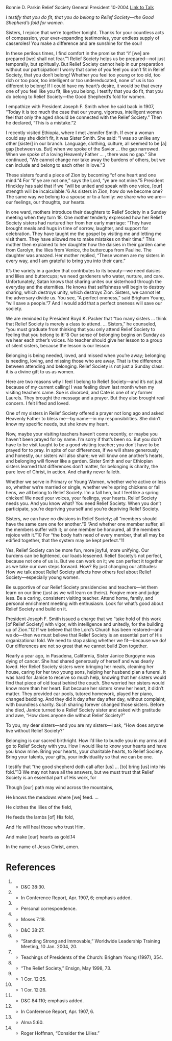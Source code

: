 Bonnie D. Parkin
Relief Society General President
10-2004
[Link to Talk](https://www.churchofjesuschrist.org/study/general-conference/2004/10/belonging-is-our-sacred-birthright?lang=eng)

_I testify that you do fit, that you do belong to Relief Society—the Good Shepherd’s fold for women._

Sisters, I rejoice that we’re together tonight. Thanks for your countless acts of compassion, your ever-expanding testimonies, your endless supply of casseroles! You make a difference and are sunshine for the soul!

In these perilous times, I find comfort in the promise that “if [we] are prepared [we] shall not fear.”1 Relief Society helps us be prepared—not just temporally, but spiritually. But Relief Society cannot help in our preparation without our participation! I worry that some of you feel you don’t fit in Relief Society, that you don’t belong! Whether you feel too young or too old, too rich or too poor, too intelligent or too undereducated, none of us is too different to belong! If I could have my heart’s desire, it would be that every one of you feel like you fit, like you belong. I testify that you do fit, that you do belong to Relief Society—the Good Shepherd’s fold for women.

I empathize with President Joseph F. Smith when he said back in 1907, “Today it is too much the case that our young, vigorous, intelligent women feel that only the aged should be connected with the Relief Society.” Then he declared, “This is a mistake.”2

I recently visited Ethiopia, where I met Jennifer Smith. If ever a woman could say she didn’t fit, it was Sister Smith. She said: “I was so unlike any other [sister] in our branch. Language, clothing, culture, all seemed to be [a] gap [between us. But] when we spoke of the Savior … the gap narrowed. When we spoke of a loving Heavenly Father … , there was no gap.” She continued, “We cannot change nor take away the burdens of others, but we can include and belong to each other in love.”3

These sisters found a piece of Zion by becoming “of one heart and one mind.”4 For “if ye are not one,” says the Lord, “ye are not mine.”5 President Hinckley has said that if we “will be united and speak with one voice, [our] strength will be incalculable.”6 As sisters in Zion, how do we become one? The same way we belong to a spouse or to a family: we share who we are—our feelings, our thoughts, our hearts.

In one ward, mothers introduce their daughters to Relief Society in a Sunday meeting when they turn 18. One mother tenderly expressed how her Relief Society sisters had nurtured her from her early marriage: “They have brought meals and hugs in time of sorrow, laughter, and support for celebration. They have taught me the gospel by visiting me and letting me visit them. They have allowed me to make mistakes on their time.” This mother then explained to her daughter how the daisies in their garden came from Carolyn, the lilies from Venice, the buttercups from Pauline. The daughter was amazed. Her mother replied, “These women are my sisters in every way, and I am grateful to bring you into their care.”

It’s the variety in a garden that contributes to its beauty—we need daisies and lilies and buttercups; we need gardeners who water, nurture, and care. Unfortunately, Satan knows that sharing unites our sisterhood through the everyday and the eternities. He knows that selfishness will begin to destroy sharing, which destroys unity, which destroys Zion. Sisters, we cannot let the adversary divide us. You see, “A perfect oneness,” said Brigham Young, “will save a people.”7 And I would add that a perfect oneness will save our society.

We are reminded by President Boyd K. Packer that “too many sisters … think that Relief Society is merely a class to attend. … Sisters,” he counseled, “you must graduate from thinking that you only attend Relief Society to feeling that you belong to it!”8 Our sense of belonging begins on Sunday as we hear each other’s voices. No teacher should give her lesson to a group of silent sisters, because the lesson is our lesson.

Belonging is being needed, loved, and missed when you’re away; belonging is needing, loving, and missing those who are away. That is the difference between attending and belonging. Relief Society is not just a Sunday class: it is a divine gift to us as women.

Here are two reasons why I feel I belong to Relief Society—and it’s not just because of my current calling! I was feeling down last month when my visiting teachers came. Sue is divorced, and Cate is one of my former Laurels. They brought the message and a prayer. But they also brought real concern. I felt lifted and loved.

One of my sisters in Relief Society offered a prayer not long ago and asked Heavenly Father to bless me—by name—in my responsibilities. She didn’t know my specific needs, but she knew my heart.

Now, maybe your visiting teachers haven’t come recently, or maybe you haven’t been prayed for by name. I’m sorry if that’s been so. But you don’t have to be visit taught to be a good visiting teacher; you don’t have to be prayed for to pray. In spite of our differences, if we will share generously and honestly, our sisters will also share; we will know one another’s hearts, and belonging will flower like a garden. Sister Smith and our Ethiopian sisters learned that differences don’t matter, for belonging is charity, the pure love of Christ, in action. And charity never faileth.

Whether we serve in Primary or Young Women, whether we’re active or less so, whether we’re married or single, whether we’re spring chickens or fall hens, we all belong to Relief Society. I’m a fall hen, but I feel like a spring chicken! We need your voices, your feelings, your hearts. Relief Society needs you. And you know what? You need Relief Society. When you don’t participate, you’re depriving yourself and you’re depriving Relief Society.

Sisters, we can have no divisions in Relief Society; all “members should have the same care one for another.”9 “And whether one member suffer, all the members suffer with it; or one member be honoured, all the members rejoice with it.”10 For “the body hath need of every member, that all may be edified together, that the system may be kept perfect.”11

Yes, Relief Society can be more fun, more joyful, more unifying. Our burdens can be lightened, our loads lessened. Relief Society’s not perfect, because not one of us is. But we can work on it; we can perfect it together as we take our own steps forward. How? By just changing our attitudes: How we talk about Relief Society affects how others feel about Relief Society—especially young women.

Be supportive of our Relief Society presidencies and teachers—let them learn on our time (just as we will learn on theirs). Forgive more and judge less. Be a caring, consistent visiting teacher. Attend home, family, and personal enrichment meeting with enthusiasm. Look for what’s good about Relief Society and build on it.

President Joseph F. Smith issued a charge that we “take hold of this work [of Relief Society] with vigor, with intelligence and unitedly, for the building up of Zion.”12 If we believe that the Lord’s Church has been restored—and we do—then we must believe that Relief Society is an essential part of His organizational fold. We need to stop asking whether we fit—because we do! Our differences are not so great that we cannot build Zion together.

Nearly a year ago, in Pasadena, California, Sister Janice Burgoyne was dying of cancer. She had shared generously of herself and was dearly loved. Her Relief Society sisters were bringing her meals, cleaning her house, caring for her two young sons, helping her husband plan a funeral. It was hard for Janice to receive so much help, knowing that her sisters would find that piece of old toast behind the couch. She worried her sisters would know more than her heart. But because her sisters knew her heart, it didn’t matter. They provided car pools, tutored homework, played her piano, changed bedding. And they did it day after day after day, without complaint, with boundless charity. Such sharing forever changed those sisters. Before she died, Janice turned to a Relief Society sister and asked with gratitude and awe, “How does anyone die without Relief Society?”

To you, my dear sisters—and you are my sisters—I ask, “How does anyone live without Relief Society?”

Belonging is our sacred birthright. How I’d like to bundle you in my arms and go to Relief Society with you. How I would like to know your hearts and have you know mine. Bring your hearts, your charitable hearts, to Relief Society. Bring your talents, your gifts, your individuality so that we can be one.

I testify that “the good shepherd doth call after [us] … [to] bring [us] into his fold.”13 We may not have all the answers, but we must trust that Relief Society is an essential part of His work, for





Though [our] path may wind across the mountains,

He knows the meadows where [we] feed. …

He clothes the lilies of the field,

He feeds the lambs [of] His fold,

And He will heal those who trust Him,

And make [our] hearts as gold.14





In the name of Jesus Christ, amen.

# References
1. - D&C 38:30.
2. - In Conference Report, Apr. 1907, 6; emphasis added.
3. - Personal correspondence.
4. - Moses 7:18.
5. - D&C 38:27.
6. - “Standing Strong and Immovable,” Worldwide Leadership Training Meeting, 10 Jan. 2004, 20.
7. - Teachings of Presidents of the Church: Brigham Young (1997), 354.
8. - “The Relief Society,” Ensign, May 1998, 73.
9. - 1 Cor. 12:25.
10. - 1 Cor. 12:26.
11. - D&C 84:110; emphasis added.
12. - In Conference Report, Apr. 1907, 6.
13. - Alma 5:60.
14. - Roger Hoffman, “Consider the Lilies.”
